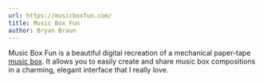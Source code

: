 ```yaml
---
url: https://musicboxfun.com/
title: Music Box Fun
author: Bryan Braun
---
```


Music Box Fun is a beautiful digital recreation of a mechanical paper-tape [music box](https://musicboxfun.com/guides/diy-music-box). It allows you to easily create and share music box compositions in a charming, elegant interface that I really love.
